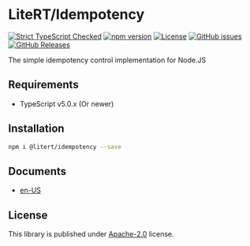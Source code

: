 # LiteRT/Idempotency

[![Strict TypeScript Checked](https://badgen.net/badge/TS/Strict "Strict TypeScript Checked")](https://www.typescriptlang.org)
[![npm version](https://img.shields.io/npm/v/@litert/idempotency.svg?colorB=brightgreen)](https://www.npmjs.com/package/@litert/idempotency "Stable Version")
[![License](https://img.shields.io/npm/l/@litert/idempotency.svg?maxAge=2592000?style=plastic)](https://github.com/litert/idempotency/blob/master/LICENSE)
[![GitHub issues](https://img.shields.io/github/issues/litert/idempotency.js.svg)](https://github.com/litert/idempotency.js/issues)
[![GitHub Releases](https://img.shields.io/github/release/litert/idempotency.js.svg)](https://github.com/litert/idempotency.js/releases "Stable Release")

The simple idempotency control implementation for Node.JS

## Requirements

- TypeScript v5.0.x (Or newer)

## Installation

```sh
npm i @litert/idempotency --save
```

## Documents

- [en-US](https://litert.org/projects/idempotency.js/)

## License

This library is published under [Apache-2.0](./LICENSE) license.
